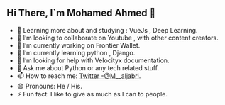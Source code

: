 ## Hi There, I`m Mohamed Ahmed 👋


- 🌱 Learning more about and studying : VueJs , Deep Learning.
- 👯 I’m looking to collaborate on Youtube , with other content creators.
- 🔭 I’m currently working on Frontier Wallet.
- 🌱 I’m currently learning python , Django.
- 🤔 I’m looking for help with Velocityx documentation.
- 💬 Ask me about Python or any tech related stuff.
- 📫 How to reach me: [Twitter -@M__aljabri](https://twitter.com/M___aljabri). 
- 😄 Pronouns: He / His.
- ⚡ Fun fact: I like to give as much as I can to people.

